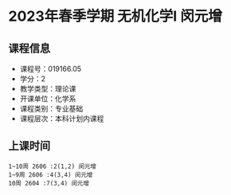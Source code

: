 # 2023年春季学期 无机化学I 闵元增






## 课程信息

- 课程号：019166.05
- 学分：2
- 教学类型：理论课
- 开课单位：化学系
- 课程类别：专业基础
- 课程层次：本科计划内课程

## 上课时间

```
1~10周 2606 :2(1,2) 闵元增
1~9周 2606 :4(3,4) 闵元增
10周 2604 :7(3,4) 闵元增
```

